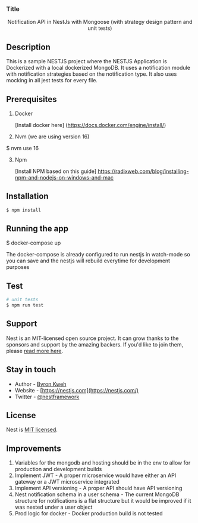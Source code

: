### Title

  <p align="center"> Notification API in NestJs with Mongoose (with strategy design pattern and unit tests)
</p>

## Description

This is a sample NESTJS project where the NESTJS Application is Dockerized with a local dockerized MongoDB. It uses a notification module with notification strategies based on the notification type. It also uses mocking in all jest tests for every file.

## Prerequisites

1. Docker

   [Install docker here] (https://docs.docker.com/engine/install/)

2. Nvm (we are using version 16)

$ nvm use 16

3. Npm

   [Install NPM based on this guide] https://radixweb.com/blog/installing-npm-and-nodejs-on-windows-and-mac

## Installation

```bash
$ npm install
```

## Running the app

$ docker-compose up

The docker-compose is already configured to run nestjs in watch-mode so you can save and the nestjs will rebuild everytime for development purposes

## Test

```bash
# unit tests
$ npm run test

```

## Support

Nest is an MIT-licensed open source project. It can grow thanks to the sponsors and support by the amazing backers. If you'd like to join them, please [read more here](https://docs.nestjs.com/support).

## Stay in touch

- Author - [Byron Kweh](https://github.com/ByronKweh/)
- Website - [https://nestjs.com](https://nestjs.com/)
- Twitter - [@nestframework](https://twitter.com/nestframework)

## License

Nest is [MIT licensed](LICENSE).

## Improvements

1. Variables for the mongodb and hosting should be in the env to allow for production and development builds
2. Implement JWT - A proper microservice would have either an API gateway or a JWT microservice integrated
3. Implement API versioning - A proper API should have API versioning
4. Nest notification schema in a user schema - The current MongoDB structure for notifications is a flat structure but it would be improved if it was nested under a user object
5. Prod logic for docker - Docker production build is not tested
